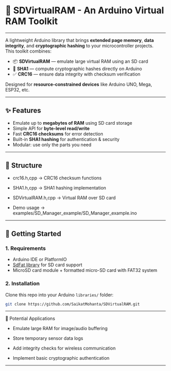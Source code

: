 # 🧰 SDVirtualRAM - An Arduino Virtual RAM Toolkit
--------------------

A lightweight Arduino library that brings **extended page memory**, **data integrity**, and **cryptographic hashing** to your microcontroller projects.  
This toolkit combines:

- 📦 **SDVirtualRAM** — emulate large virtual RAM using an SD card  
- 🔑 **SHA1** — compute cryptographic hashes directly on Arduino  
- ✅ **CRC16** — ensure data integrity with checksum verification  

Designed for **resource-constrained devices** like Arduino UNO, Mega, ESP32, etc.

--------------

## ✨ Features

- Emulate up to **megabytes of RAM** using SD card storage  
- Simple API for **byte-level read/write**  
- Fast **CRC16 checksums** for error detection  
- Built-in **SHA1 hashing** for authentication & security  
- Modular: use only the parts you need  

-----------

## 📂 Structure

- crc16.h,cpp 	        → 	CRC16 checksum functions
- SHA1.h,cpp         	→ 	SHA1 hashing implementation
- SDVirtualRAM.h,cpp 	→ 	Virtual RAM over SD card

- Demo usage 	        →  	examples/SD_Manager_example/SD_Manager_example.ino


--------

## 🚀 Getting Started

### 1. Requirements
- Arduino IDE or PlatformIO  
- [SdFat library](https://github.com/greiman/SdFat) for SD card support  
- MicroSD card module + formatted micro-SD card with FAT32 system

### 2. Installation
Clone this repo into your Arduino `libraries/` folder:

```bash
git clone https://github.com/SaikatMohanta/SDVirtualRAM.git
```

-------------

📌 Potential Applications

- Emulate large RAM for image/audio buffering

- Store temporary sensor data logs

- Add integrity checks for wireless communication

- Implement basic cryptographic authentication

--------------

